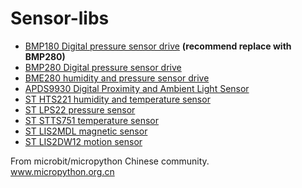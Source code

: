 # Sensor-libs


* [BMP180 Digital pressure sensor drive](bmp180) **(recommend replace with BMP280)**
* [BMP280 Digital pressure sensor drive](bmp280)
* [BME280 humidity and pressure sensor drive](bme280)
* [APDS9930 Digital Proximity and Ambient Light Sensor](APDS9930)
* [ST HTS221 humidity and temperature sensor](HTS221)
* [ST LPS22 pressure sensor](LPS22)
* [ST STTS751 temperature sensor](STTS751)
* [ST LIS2MDL magnetic sensor](LIS2MDL)
* [ST LIS2DW12 motion sensor](LIS2DW12)

From microbit/micropython Chinese community.  
www.micropython.org.cn

